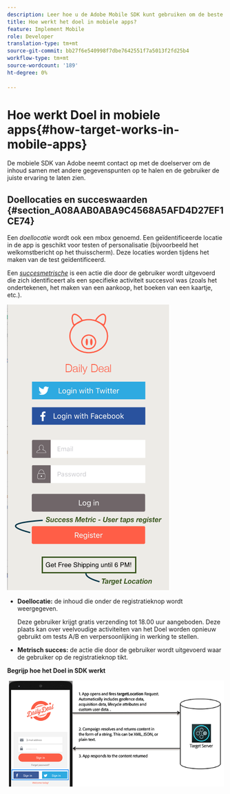 ```yaml
---
description: Leer hoe u de Adobe Mobile SDK kunt gebruiken om de beste ervaringen te laten zien aan uw mobiele app-bezoekers.
title: Hoe werkt het doel in mobiele apps?
feature: Implement Mobile
role: Developer
translation-type: tm+mt
source-git-commit: bb27f6e540998f7dbe7642551f7a5013f2fd25b4
workflow-type: tm+mt
source-wordcount: '189'
ht-degree: 0%

---
```



# Hoe werkt Doel in mobiele apps{#how-target-works-in-mobile-apps}

De mobiele SDK van Adobe neemt contact op met de doelserver om de inhoud samen met andere gegevenspunten op te halen en de gebruiker de juiste ervaring te laten zien.

## Doellocaties en succeswaarden {#section_A08AAB0ABA9C4568A5AFD4D27EF1CE74}

Een *doellocatie* wordt ook een mbox genoemd. Een geïdentificeerde locatie in de app is geschikt voor testen of personalisatie (bijvoorbeeld het welkomstbericht op het thuisscherm). Deze locaties worden tijdens het maken van de test geïdentificeerd.

Een *[succesmetrische](/help/c-activities/r-success-metrics/success-metrics.md#reference_D011575C85DA48E989A244593D9B9924)* is een actie die door de gebruiker wordt uitgevoerd die zich identificeert als een specifieke activiteit succesvol was (zoals het ondertekenen, het maken van een aankoop, het boeken van een kaartje, etc.).

![](assets/mobile-target-location.png)

* **Doellocatie:** de inhoud die onder de registratieknop wordt weergegeven.

   Deze gebruiker krijgt gratis verzending tot 18.00 uur aangeboden. Deze plaats kan over veelvoudige activiteiten van het Doel worden opnieuw gebruikt om tests A/B en verpersoonlijking in werking te stellen.

* **Metrisch succes:** de actie die door de gebruiker wordt uitgevoerd waar de gebruiker op de registratieknop tikt.

**Begrijp hoe het Doel in SDK werkt**

![](assets/how-target-mobile-works.png)

